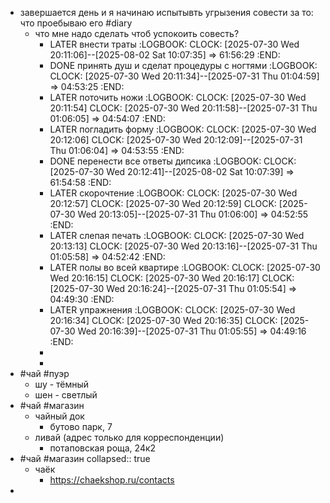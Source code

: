 - завершается день и я начинаю испытывть угрызения совести за то: что проебываю его #diary
	- что мне надо сделать чтоб успокоить совесть?
		- LATER внести траты 
		  :LOGBOOK:
		  CLOCK: [2025-07-30 Wed 20:11:06]--[2025-08-02 Sat 10:07:35] =>  61:56:29
		  :END:
		- DONE принять душ и сделат процедуры с ногтями 
		  :LOGBOOK:
		  CLOCK: [2025-07-30 Wed 20:11:34]--[2025-07-31 Thu 01:04:59] =>  04:53:25
		  :END:
		- LATER поточить ножи
		  :LOGBOOK:
		  CLOCK: [2025-07-30 Wed 20:11:54]
		  CLOCK: [2025-07-30 Wed 20:11:58]--[2025-07-31 Thu 01:06:05] =>  04:54:07
		  :END:
		- LATER погладить форму
		  :LOGBOOK:
		  CLOCK: [2025-07-30 Wed 20:12:06]
		  CLOCK: [2025-07-30 Wed 20:12:09]--[2025-07-31 Thu 01:06:04] =>  04:53:55
		  :END:
		- DONE перенести все ответы дипсика
		  :LOGBOOK:
		  CLOCK: [2025-07-30 Wed 20:12:41]--[2025-08-02 Sat 10:07:39] =>  61:54:58
		  :END:
		- LATER скорочтение
		  :LOGBOOK:
		  CLOCK: [2025-07-30 Wed 20:12:57]
		  CLOCK: [2025-07-30 Wed 20:12:59]
		  CLOCK: [2025-07-30 Wed 20:13:05]--[2025-07-31 Thu 01:06:00] =>  04:52:55
		  :END:
		- LATER слепая печать
		  :LOGBOOK:
		  CLOCK: [2025-07-30 Wed 20:13:13]
		  CLOCK: [2025-07-30 Wed 20:13:16]--[2025-07-31 Thu 01:05:58] =>  04:52:42
		  :END:
		- LATER полы во всей квартире
		  :LOGBOOK:
		  CLOCK: [2025-07-30 Wed 20:16:15]
		  CLOCK: [2025-07-30 Wed 20:16:17]
		  CLOCK: [2025-07-30 Wed 20:16:24]--[2025-07-31 Thu 01:05:54] =>  04:49:30
		  :END:
		- LATER упражнения
		  :LOGBOOK:
		  CLOCK: [2025-07-30 Wed 20:16:34]
		  CLOCK: [2025-07-30 Wed 20:16:35]
		  CLOCK: [2025-07-30 Wed 20:16:39]--[2025-07-31 Thu 01:05:55] =>  04:49:16
		  :END:
		-
		-
- #чай #пуэр
	- шу - тёмный
	- шен - светлый
- #чай #магазин
	- чайный док
		- бутово парк, 7
	- ливай (адрес только для корреспонденции)
		- потаповская роща, 24к2
- #чай #магазин
  collapsed:: true
	- чаёк
		- https://chaekshop.ru/contacts
-
